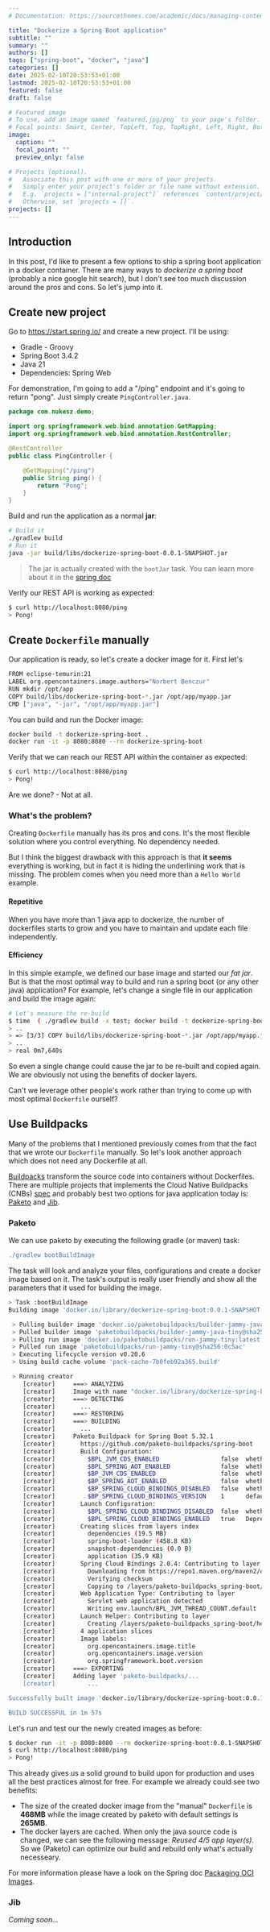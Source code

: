 ```yaml
---
# Documentation: https://sourcethemes.com/academic/docs/managing-content/

title: "Dockerize a Spring Boot application"
subtitle: ""
summary: ""
authors: []
tags: ["spring-boot", "docker", "java"]
categories: []
date: 2025-02-10T20:53:53+01:00
lastmod: 2025-02-10T20:53:53+01:00
featured: false
draft: false

# Featured image
# To use, add an image named `featured.jpg/png` to your page's folder.
# Focal points: Smart, Center, TopLeft, Top, TopRight, Left, Right, BottomLeft, Bottom, BottomRight.
image:
  caption: ""
  focal_point: ""
  preview_only: false

# Projects (optional).
#   Associate this post with one or more of your projects.
#   Simply enter your project's folder or file name without extension.
#   E.g. `projects = ["internal-project"]` references `content/project/deep-learning/index.md`.
#   Otherwise, set `projects = []`.
projects: []
---
```


## Introduction

In this post, I'd like to present a few options to ship a spring boot application in a docker container. There are many ways to *dockerize a spring boot* (probably a nice google hit search), but I don't see too much discussion around the pros and cons. So let's jump into it.

## Create new project

Go to https://start.spring.io/ and create a new project. I'll be using:

- Gradle - Groovy
- Spring Boot 3.4.2
- Java 21
- Dependencies: Spring Web

For demonstration, I'm going to add a "/ping" endpoint and it's going to return "pong". Just simply create `PingController.java`.

```java
package com.nukesz.demo;

import org.springframework.web.bind.annotation.GetMapping;
import org.springframework.web.bind.annotation.RestController;

@RestController
public class PingController {

    @GetMapping("/ping")
    public String ping() {
        return "Pong";
    }
}
```

Build and run the application as a normal **jar**:

```sh
# Build it
./gradlew build
# Run it
java -jar build/libs/dockerize-spring-boot-0.0.1-SNAPSHOT.jar
```

> The jar is actually created with the `bootJar` task. You can learn more about it in the [spring doc](https://docs.spring.io/spring-boot/docs/2.5.1/gradle-plugin/reference/htmlsingle/#packaging-executable.and-plain-archives)

Verify our REST API is working as expected:

```sh
$ curl http://localhost:8080/ping
> Pong!
```

## Create `Dockerfile` manually

Our application is ready, so let's create a docker image for it. First let's

```sh
FROM eclipse-temurin:21
LABEL org.opencontainers.image.authors="Norbert Benczur"
RUN mkdir /opt/app
COPY build/libs/dockerize-spring-boot-*.jar /opt/app/myapp.jar
CMD ["java", "-jar", "/opt/app/myapp.jar"]
```

You can build and run the Docker image:

```sh
docker build -t dockerize-spring-boot .
docker run -it -p 8080:8080 --rm dockerize-spring-boot
```

Verify that we can reach our REST API within the container as expected:

```sh
$ curl http://localhost:8080/ping
> Pong!
```

Are we done? - Not at all.

### What's the problem?

Creating `Dockerfile` manually has its pros and cons. It's the most flexible solution where you control everything. No dependency needed.

But I think the biggest drawback with this approach is that **it seems** everything is working, but in fact it is hiding the underlining work that is missing. The problem comes when you need more than a `Hello World` example.

#### Repetitive

When you have more than 1 java app to dockerize, the number of dockerfiles starts to grow and you have to maintain and update each file independently.

#### Efficiency

In this simple example, we defined our base image and started our *fat jar*. But is that the most optimal way to build and run a spring boot (or any other java) application?
For example, let's change a single file in our application and build the image again:

```sh
# Let's measure the re-build
$ time  ( ./gradlew build -x test; docker build -t dockerize-spring-boot . )
> ..
> => [3/3] COPY build/libs/dockerize-spring-boot-*.jar /opt/app/myapp.jar
> ..
> real 0m7,640s
```

So even a single change could cause the jar to be re-built and copied again. We are obviously not using the benefits of docker layers.

Can't we leverage other people's work rather than trying to come up with most optimal `Dockerfile` ourself?

## Use Buildpacks

Many of the problems that I mentioned previously comes from that the fact that we wrote our `Dockerfile` manually. So let's look another approach which does not need any Dockerfile at all.

[Buildpacks](https://buildpacks.io/) transform the source code into containers without Dockerfiles. There are multiple projects that implements the Cloud Native Buildpacks (CNBs) [spec](https://github.com/buildpacks/spec) and probably best two options for java application today is:
[Paketo](https://paketo.io/) and [Jib](https://github.com/GoogleContainerTools/jib).

### Paketo

We can use paketo by executing the following gradle (or maven) task:

```gradle
./gradlew bootBuildImage
```

The task will look and analyze your files, configurations and create a docker image based on it. The task's output is really user friendly and show all the parameters that it used for building the image.

```bash
> Task :bootBuildImage
Building image 'docker.io/library/dockerize-spring-boot:0.0.1-SNAPSHOT'

 > Pulling builder image 'docker.io/paketobuildpacks/builder-jammy-java-tiny:latest'
 > Pulled builder image 'paketobuildpacks/builder-jammy-java-tiny@sha256:c5c53'
 > Pulling run image 'docker.io/paketobuildpacks/run-jammy-tiny:latest' for platform 'linux/amd64'
 > Pulled run image 'paketobuildpacks/run-jammy-tiny@sha256:0c5ac'
 > Executing lifecycle version v0.20.6
 > Using build cache volume 'pack-cache-7b0feb92a365.build'

 > Running creator
    [creator]     ===> ANALYZING
    [creator]     Image with name "docker.io/library/dockerize-spring-boot:0.0.1-SNAPSHOT" not found
    [creator]     ===> DETECTING
    [creator]       ...
    [creator]     ===> RESTORING
    [creator]     ===> BUILDING
    [creator]       ...
    [creator]     Paketo Buildpack for Spring Boot 5.32.1
    [creator]       https://github.com/paketo-buildpacks/spring-boot
    [creator]       Build Configuration:
    [creator]         $BPL_JVM_CDS_ENABLED                 false  whether to enable CDS optimizations at runtime
    [creator]         $BPL_SPRING_AOT_ENABLED              false  whether to enable Spring AOT at runtime
    [creator]         $BP_JVM_CDS_ENABLED                  false  whether to enable CDS & perform JVM training run
    [creator]         $BP_SPRING_AOT_ENABLED               false  whether to enable Spring AOT
    [creator]         $BP_SPRING_CLOUD_BINDINGS_DISABLED   false  whether to contribute Spring Boot cloud bindings support
    [creator]         $BP_SPRING_CLOUD_BINDINGS_VERSION    1      default version of Spring Cloud Bindings library to contribute
    [creator]       Launch Configuration:
    [creator]         $BPL_SPRING_CLOUD_BINDINGS_DISABLED  false  whether to auto-configure Spring Boot environment properties from bindings
    [creator]         $BPL_SPRING_CLOUD_BINDINGS_ENABLED   true   Deprecated - whether to auto-configure Spring Boot environment properties from bindings
    [creator]       Creating slices from layers index
    [creator]         dependencies (19.5 MB)
    [creator]         spring-boot-loader (458.8 KB)
    [creator]         snapshot-dependencies (0.0 B)
    [creator]         application (35.9 KB)
    [creator]       Spring Cloud Bindings 2.0.4: Contributing to layer
    [creator]         Downloading from https://repo1.maven.org/maven2/org/springframework/cloud/spring-cloud-bindings/2.0.4/spring-cloud-bindings-2.0.4.jar
    [creator]         Verifying checksum
    [creator]         Copying to /layers/paketo-buildpacks_spring-boot/spring-cloud-bindings
    [creator]       Web Application Type: Contributing to layer
    [creator]         Servlet web application detected
    [creator]         Writing env.launch/BPL_JVM_THREAD_COUNT.default
    [creator]       Launch Helper: Contributing to layer
    [creator]         Creating /layers/paketo-buildpacks_spring-boot/helper/exec.d/spring-cloud-bindings
    [creator]       4 application slices
    [creator]       Image labels:
    [creator]         org.opencontainers.image.title
    [creator]         org.opencontainers.image.version
    [creator]         org.springframework.boot.version
    [creator]     ===> EXPORTING
    [creator]     Adding layer 'paketo-buildpacks/...
    [creator]         ...

Successfully built image 'docker.io/library/dockerize-spring-boot:0.0.1-SNAPSHOT'

BUILD SUCCESSFUL in 1m 57s
```

Let's run and test our the newly created images as before:

```sh
$ docker run -it -p 8080:8080 --rm dockerize-spring-boot:0.0.1-SNAPSHOT
$ curl http://localhost:8080/ping
> Pong!
```

This already gives us a solid ground to build upon for production and uses all the best practices almost for free. For example we already could see two benefits:

- The size of the created docker image from the "manual" `Dockerfile` is **468MB** while the image created by paketo with default settings is **265MB**.
- The docker layers are cached. When only the java source code is changed, we can see the following message: *Reused 4/5 app layer(s)*. So we (Paketo) can optimize our build and rebuild only what's actually necesseary.

For more information please have a look on the Spring doc [Packaging OCI Images](https://docs.spring.io/spring-boot/gradle-plugin/packaging-oci-image.html).

### Jib

*Coming soon...*